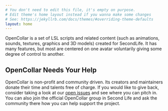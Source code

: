 ```yaml
---
# You don't need to edit this file, it's empty on purpose.
# Edit theme's home layout instead if you wanna make some changes
# See: https://jekyllrb.com/docs/themes/#overriding-theme-defaults
layout: home
---
```


OpenCollar is a set of LSL scripts and related content (such as animations,
sounds, textures, graphics and 3D models) created for SecondLife.  It has many
features, but most are centered on one avatar voluntarily giving some degree of
control to another.

## OpenCollar Needs Your Help

OpenCollar is non-profit and community driven.  Its creators and maintainers
donate their time and talents free of charge.  If you would like to give back,
consider taking a look at our [open
issues](https://github.com/OpenCollarTeam/OpenCollar/issues) and see where you
can pitch in.  You can also join the official OpenCollar group in Second Life
and ask the community there how you can help support the project.
